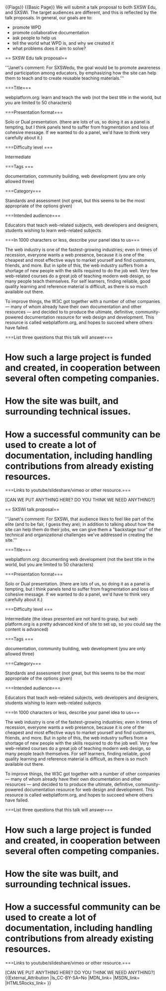 {{Flags}}
{{Basic Page}}
We will submit a talk proposal to both SXSW Edu, and SXSWi. The target audiences are different, and this is reflected by the talk proposals. In general, our goals are to:

* promote WPD
* promote collaborative documentation
* ask people to help us
* tell the world what WPD is, and why we created it
* what problems does it aim to solve?

== SXSW Edu talk proposal==

'''Janet's comment: For SXSWedu, the goal would be to promote awareness and participation among educators, by emphasizing how the site can help them to teach and to create reusable teaching materials.'''

===Title===

webplatform.org: learn and teach the web (not the best title in the world, but you are limited to 50 characters)

===Presentation format===

Solo or Dual presentation. (there are lots of us, so doing it as a panel is tempting, but I think panels tend to suffer from fragmentation and loss of cohesive message. If we wanted to do a panel, we'd have to think very carefully about it.)

===Difficulty level ===

Intermediate

===Tags ===

documentation, community building, web development (you are only allowed three)

===Category===

Standards and assessment (not great, but this seems to be the most appropriate of the options given)

===Intended audience===

Educators that teach web-related subjects, web developers and designers, students wishing to learn web-related subjects

===In 1000 characters or less, describe your panel idea to us===

The web industry is one of the fastest-growing industries; even in times of recession, everyone wants a web presence, because it is one of the cheapest and most effective ways to market yourself and find customers, friends, and more. But in spite of this, the web industry suffers from a shortage of new people with the skills required to do the job well. Very few web-related courses do a great job of teaching modern web design, so many people teach themselves. For self learners, finding reliable, good quality learning and reference material is difficult, as there is so much available out there.

To improve things, the W3C got together with a number of other companies — many of whom already have their own documentation and other resources — and decided to to produce the ultimate, definitive, community-powered documentation resource for web design and development. This resource is called webplatform.org, and hopes to succeed where others have failed.

===List three questions that this talk will answer===

# How such a large project is funded and created, in cooperation between several often competing companies.
# How the site was built, and surrounding technical issues.
# How a successful community can be used to create a lot of documentation, including handling contributions from already existing resources.

===Links to youtube/slideshare/vimeo or other resource.===

[CAN WE PUT ANYTHING HERE? DO YOU THINK WE NEED ANYTHING?]






== SXSWi talk proposal==

'''Janet's comment: For SXSWi, that audience likes to feel like part of the elite (and to be fair, I guess they are); in addition to talking about how the site can help them do their jobs, we can give them a "backstage tour" of the technical and organizational challenges we've addressed in creating the site.'''

===Title===

webplatform.org: documenting web development (not the best title in the world, but you are limited to 50 characters)

===Presentation format===

Solo or Dual presentation. (there are lots of us, so doing it as a panel is tempting, but I think panels tend to suffer from fragmentation and loss of cohesive message. If we wanted to do a panel, we'd have to think very carefully about it.)

===Difficulty level ===

Intermediate (the ideas presented are not hard to grasp, but web platform.org is a pretty advanced kind of site to set up, so you could say the content is advanced)

===Tags ===

documentation, community building, web development (you are only allowed three)

===Category===

Standards and assessment (not great, but this seems to be the most appropriate of the options given)

===Intended audience===

Educators that teach web-related subjects, web developers and designers, students wishing to learn web-related subjects

===In 1000 characters or less, describe your panel idea to us===

The web industry is one of the fastest-growing industries; even in times of recession, everyone wants a web presence, because it is one of the cheapest and most effective ways to market yourself and find customers, friends, and more. But in spite of this, the web industry suffers from a shortage of new people with the skills required to do the job well. Very few web-related courses do a great job of teaching modern web design, so many people teach themselves. For self learners, finding reliable, good quality learning and reference material is difficult, as there is so much available out there.

To improve things, the W3C got together with a number of other companies — many of whom already have their own documentation and other resources — and decided to to produce the ultimate, definitive, community-powered documentation resource for web design and development. This resource is called webplatform.org, and hopes to succeed where others have failed.

===List three questions that this talk will answer===

# How such a large project is funded and created, in cooperation between several often competing companies.
# How the site was built, and surrounding technical issues.
# How a successful community can be used to create a lot of documentation, including handling contributions from already existing resources.

===Links to youtube/slideshare/vimeo or other resource.===

[CAN WE PUT ANYTHING HERE? DO YOU THINK WE NEED ANYTHING?]
{{External_Attribution
|Is_CC-BY-SA=No
|MDN_link=
|MSDN_link=
|HTML5Rocks_link=
}}